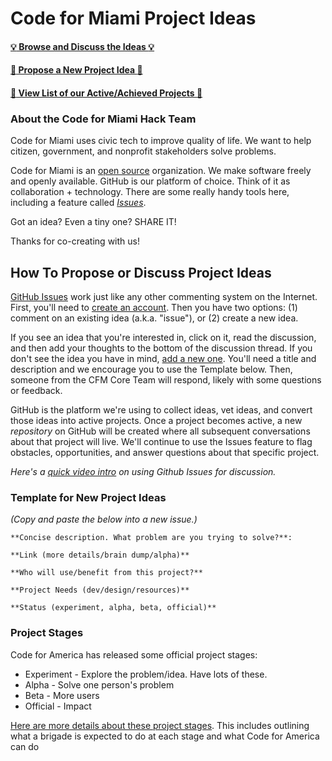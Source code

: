 # Code for Miami Project Ideas

#### [:bulb: Browse and Discuss the Ideas :bulb:](https://github.com/Code-for-Miami/tasks/issues)
#### [:star2: Propose a New Project Idea :star2:](https://github.com/Code-for-Miami/tasks/issues/new)
#### [:floppy_disk: View List of our Active/Achieved Projects :floppy_disk:](http://codefor.miami/projects)

### About the Code for Miami Hack Team

Code for Miami uses civic tech to improve quality of life. We want to help citizen, government, and nonprofit stakeholders solve problems. 

Code for Miami is an [open source](https://en.wikipedia.org/wiki/Open_source) organization. We make software freely and openly available. GitHub is our platform of choice. Think of it as collaboration + technology. There are some really handy tools here, including a feature called [*Issues*](https://github.com/Code-for-Miami/tasks/issues).

Got an idea? Even a tiny one? SHARE IT!

Thanks for co-creating with us!

## How To Propose or Discuss Project Ideas

[GitHub Issues](https://guides.github.com/features/issues/) work just like any other commenting system on the Internet. First, you'll need to [create an account](https://github.com/join). Then you have two options: (1) comment on an existing idea (a.k.a. "issue"), or (2) create a new idea.

If you see an idea that you're interested in, click on it, read the discussion, and then add your thoughts to the bottom of the discussion thread. If you don't see the idea you have in mind, [add a new one](https://github.com/code4sac/projects/issues/new). You'll need a title and description and we encourage you to use the Template below. Then, someone from the CFM Core Team will respond, likely with some questions or feedback. 

GitHub is the platform we're using to collect ideas, vet ideas, and convert those ideas into active projects. Once a project becomes active, a new *repository* on GitHub will be created where all subsequent conversations about that project will live. We'll continue to use the Issues feature to flag obstacles, opportunities, and answer questions about that specific project.

*Here's a [quick video intro](https://www.youtube.com/watch?v=KlrJVSJRUN4) on using Github Issues for discussion.*

### Template for New Project Ideas

*(Copy and paste the below into a new issue.)*

```
**Concise description. What problem are you trying to solve?**: 

**Link (more details/brain dump/alpha)**

**Who will use/benefit from this project?**

**Project Needs (dev/design/resources)**

**Status (experiment, alpha, beta, official)**

```

### Project Stages

Code for America has released some official project stages:

- Experiment - Explore the problem/idea. Have lots of these.
- Alpha - Solve one person's problem
- Beta - More users
- Official - Impact

[Here are more details about these project stages](http://www.codeforamerica.org/brigade/projects/stages). This includes outlining what a brigade is expected to do at each stage and what Code for America can do 


